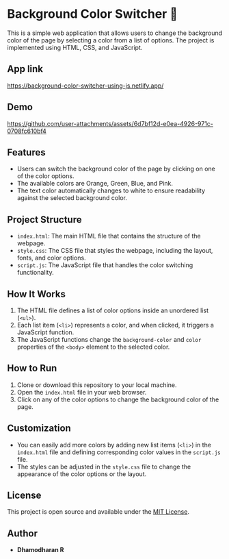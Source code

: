 # Background Color Switcher 🚥

This is a simple web application that allows users to change the background color of the page by selecting a color from a list of options. The project is implemented using HTML, CSS, and JavaScript.

## App link

https://background-color-switcher-using-js.netlify.app/

## Demo

https://github.com/user-attachments/assets/6d7bf12d-e0ea-4926-971c-0708fc610bf4

## Features

- Users can switch the background color of the page by clicking on one of the color options.
- The available colors are Orange, Green, Blue, and Pink.
- The text color automatically changes to white to ensure readability against the selected background color.

## Project Structure

- `index.html`: The main HTML file that contains the structure of the webpage.
- `style.css`: The CSS file that styles the webpage, including the layout, fonts, and color options.
- `script.js`: The JavaScript file that handles the color switching functionality.

## How It Works

1. The HTML file defines a list of color options inside an unordered list (`<ul>`).
2. Each list item (`<li>`) represents a color, and when clicked, it triggers a JavaScript function.
3. The JavaScript functions change the `background-color` and `color` properties of the `<body>` element to the selected color.

## How to Run

1. Clone or download this repository to your local machine.
2. Open the `index.html` file in your web browser.
3. Click on any of the color options to change the background color of the page.

## Customization

- You can easily add more colors by adding new list items (`<li>`) in the `index.html` file and defining corresponding color values in the `script.js` file.
- The styles can be adjusted in the `style.css` file to change the appearance of the color options or the layout.

## License

This project is open source and available under the [MIT License](LICENSE).

## Author

- **Dhamodharan R**
